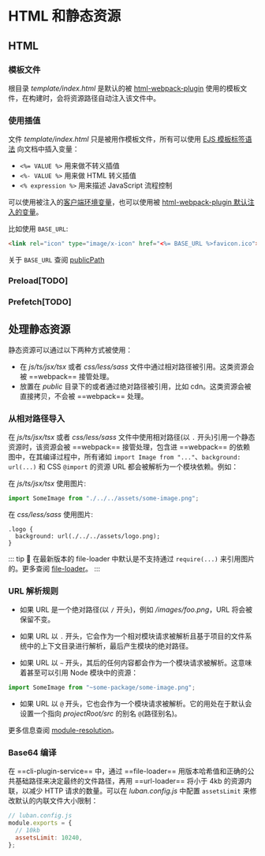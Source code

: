 # HTML 和静态资源

## HTML

### 模板文件

根目录 *template/index.html* 是默认的被 [html-webpack-plugin](https://github.com/jantimon/html-webpack-plugin) 使用的模板文件，在构建时，会将资源路径自动注入该文件中。

### 使用插值

文件 *template/index.html* 只是被用作模板文件，所有可以使用 [EJS 模板标签语法](https://ejs.bootcss.com/#docs) 向文档中插入变量：

+ `<%= VALUE %>` 用来做不转义插值
+ `<%- VALUE %>` 用来做 HTML 转义插值
+ `<% expression %>` 用来描述 JavaScript 流程控制

可以使用被注入的[客户端环境变量](mode-and-env.md)，也可以使用被 [html-webpack-plugin 默认注入的变量](https://github.com/jantimon/html-webpack-plugin#writing-your-own-templates)。

比如使用 `BASE_URL`:
``` html
<link rel="icon" type="image/x-icon" href="<%= BASE_URL %>favicon.ico">
```

关于 `BASE_URL` 查阅 [publicPath](../config/README.md#publicpath)

### Preload[TODO]

### Prefetch[TODO]

## 处理静态资源

静态资源可以通过以下两种方式被使用：
+ 在 *js/ts/jsx/tsx* 或者 *css/less/sass* 文件中通过相对路径被引用。这类资源会被 ==webpack== 接管处理。
+ 放置在 *public* 目录下的或者通过绝对路径被引用，比如 cdn。这类资源会被直接拷贝，不会被 ==webpack== 处理。

### 从相对路径导入
在 *js/ts/jsx/tsx* 或者 *css/less/sass* 文件中使用相对路径(以 `.` 开头)引用一个静态资源时，该资源会被 ==webpack== 接管处理，包含进 ==webpack== 的依赖图中，在其编译过程中，所有诸如 `import Image from "..."`、`background: url(...)` 和 CSS `@import` 的资源 URL 都会被解析为一个模块依赖。例如：

在 *js/ts/jsx/tsx* 使用图片:
``` ts
import SomeImage from "./../../assets/some-image.png";
```
在 *css/less/sass* 使用图片:
``` less
.logo {
  background: url(./../../assets/logo.png);
}
```

::: tip 🙋
在最新版本的 file-loader 中默认是不支持通过 `require(...)` 来引用图片的。更多查阅 [file-loader](https://www.npmjs.com/package/file-loader#esmodule)。
:::

### URL 解析规则

+ 如果 URL 是一个绝对路径(以 `/` 开头)，例如 */images/foo.png*，URL 将会被保留不变。

+ 如果 URL 以 `.` 开头，它会作为一个相对模块请求被解析且基于项目的文件系统中的上下文目录进行解析，最后产生模块的绝对路径。

+ 如果 URL 以 `~` 开头，其后的任何内容都会作为一个模块请求被解析。这意味着甚至可以引用 Node 模块中的资源：
```typescript
import SomeImage from "~some-package/some-image.png";
```

+ 如果 URL 以 `@` 开头，它也会作为一个模块请求被解析。它的用处在于默认会设置一个指向 *projectRoot/src* 的别名 `@`(路径别名)。

更多信息查阅 [module-resolution](https://webpack.js.org/concepts/module-resolution/#resolving-rules-in-webpack)。

### Base64 编译

在 ==cli-plugin-service== 中，通过 ==file-loader== 用版本哈希值和正确的公共基础路径来决定最终的文件路径，再用 ==url-loader== 将小于 4kb 的资源内联，以减少 HTTP 请求的数量。可以在 *luban.config.js* 中配置 `assetsLimit` 来修改默认的内联文件大小限制：

``` javascript
// luban.config.js
module.exports = {
  // 10kb
  assetsLimit: 10240,
};
```
